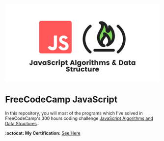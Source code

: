 ![banner](assets/banner.png)

# FreeCodeCamp JavaScript

In this repository, you will most of the programs which I've solved in FreeCodeCamp's 300 hours coding challenge [JavaScript Algorithms and Data Structures](https://www.freecodecamp.org/learn/javascript-algorithms-and-data-structures).

**:octocat: My Certification:** [See Here](https://www.freecodecamp.org/certification/shunjid/javascript-algorithms-and-data-structures)
